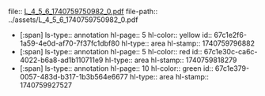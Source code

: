 file:: [L_4_5_6_1740759750982_0.pdf](../assets/L_4_5_6_1740759750982_0.pdf)
file-path:: ../assets/L_4_5_6_1740759750982_0.pdf

- [:span]
  ls-type:: annotation
  hl-page:: 5
  hl-color:: yellow
  id:: 67c1e2f6-1a59-4e0d-af70-7f37fc1dbf80
  hl-type:: area
  hl-stamp:: 1740759796882
- [:span]
  ls-type:: annotation
  hl-page:: 5
  hl-color:: red
  id:: 67c1e30c-ca6c-4022-b6a8-ad1b110711e9
  hl-type:: area
  hl-stamp:: 1740759818279
- [:span]
  ls-type:: annotation
  hl-page:: 10
  hl-color:: green
  id:: 67c1e379-0057-483d-b317-1b3b564e6677
  hl-type:: area
  hl-stamp:: 1740759927527